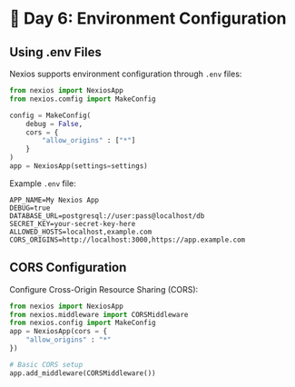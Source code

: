 # 🚀 Day 6: Environment Configuration

## Using .env Files

Nexios supports environment configuration through `.env` files:

```python
from nexios import NexiosApp
from nexios.comfig import MakeConfig

config = MakeConfig(
    debug = False,
    cors = {
        "allow_origins" : ["*"]
    }
)
app = NexiosApp(settings=settings)
```

Example `.env` file:
```env
APP_NAME=My Nexios App
DEBUG=true
DATABASE_URL=postgresql://user:pass@localhost/db
SECRET_KEY=your-secret-key-here
ALLOWED_HOSTS=localhost,example.com
CORS_ORIGINS=http://localhost:3000,https://app.example.com
```

## CORS Configuration

Configure Cross-Origin Resource Sharing (CORS):

```python
from nexios import NexiosApp
from nexios.middleware import CORSMiddleware
from nexios.config import MakeConfig
app = NexiosApp(cors = {
    "allow_origins" : "*"
})

# Basic CORS setup
app.add_middleware(CORSMiddleware())


```





